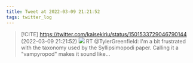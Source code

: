 ```yaml
---
title: Tweet at 2022-03-09 21:21:52
tags: twitter_log
---
```


> [!CITE] https://twitter.com/kaisekiriu/status/1501533729046790144 (2022-03-09 21:21:52)
> ![](https://twitter.com/kaisekiriu/status/1501533729046790144)
> RT @TylerGreenfieId: I'm a bit frustrated with the taxonomy used by the Syllipsimopodi paper. Calling it a "vampyropod" makes it sound like…

